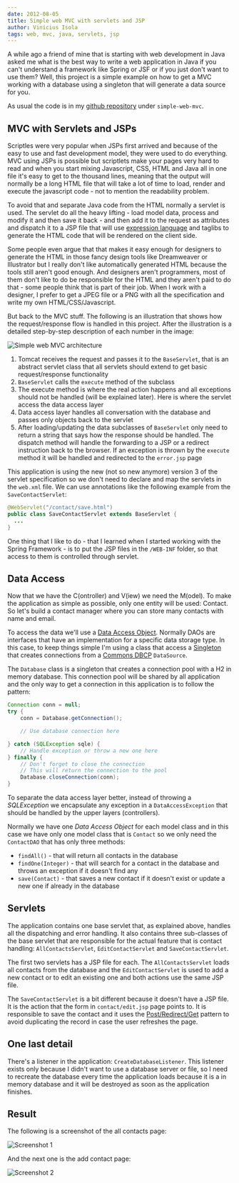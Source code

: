 ```yaml
---
date: 2012-08-05
title: Simple web MVC with servlets and JSP
author: Vinicius Isola
tags: web, mvc, java, servlets, jsp
---
```

A while ago a friend of mine that is starting with web development in Java asked me what is the best way to write a web application in Java if you can't understand a framework like Spring or JSF or if you just don't want to use them? Well, this project is a simple example on how to get a MVC working with a database using a singleton that will generate a data source for you.

As usual the code is in my [github repository](https://github.com/visola/) under `simple-web-mvc`.

<!-- more -->

## MVC with Servlets and JSPs

Scriptles were very popular when JSPs first arrived and because of the easy to use and fast development model, they were used to do everything. MVC using JSPs is possible but scriptlets make your pages very hard to read and when you start mixing Javascript, CSS, HTML and Java all in one file it's easy to get to the thousand lines, meaning that the output will normally be a long HTML file that will take a lot of time to load, render and execute the javascript code - not to mention the readability problem.

To avoid that and separate Java code from the HTML normally a servlet is used. The servlet do all the heavy lifting - load model data, process and modify it and then save it back - and then add it to the request as attributes and dispatch it to a JSP file that will use [expression language](http://docs.oracle.com/javaee/1.4/tutorial/doc/JSPIntro7.html) and taglibs to generate the HTML code that will be rendered on the client side.

Some people even argue that that makes it easy enough for designers to generate the HTML in those fancy design tools like Dreamweaver or Illustrator but I really don't like automatically generated HTML because the tools still aren't good enough. And designers aren't programmers, most of them don't like to do be responsible for the HTML and they aren't paid to do that - some people think that is part of their job. When I work with a designer, I prefer to get a JPEG file or a PNG with all the specification and write my own HTML/CSS/Javascript.

But back to the MVC stuff. The following is an illustration that shows how the request/response flow is handled in this project. After the illustration is a detailed step-by-step description of each number in the image:

![Simple web MVC architecture](/img/blog/simple-web-mvc-01.png)

1. Tomcat receives the request and passes it to the `BaseServlet`, that is an abstract servlet class that all servlets should extend to get basic request/response functionality
1. `BaseServlet` calls the `execute` method of the subclass
1. The execute method is where the real action happens and all exceptions should not be handled (will be explained later). Here is where the servlet access the data access layer
1. Data access layer handles all conversation with the database and passes only objects back to the servlet
1. After loading/updating the data subclasses of `BaseServlet` only need to return a string that says how the response should be handled. The dispatch method will handle the forwarding to a JSP or a redirect instruction back to the browser. If an exception is thrown by the `execute` method it will be handled and redirected to the `error.jsp` page

This application is using the new (not so new anymore) version 3 of the servlet specification so we don't need to declare and map the servlets in the `web.xml` file. We can use annotations like the following example from the `SaveContactServlet`:

```java
@WebServlet("/contact/save.html")
public class SaveContactServlet extends BaseServlet {
  ...
}
```

One thing that I like to do - that I learned when I started working with the Spring Framework - is to put the JSP files in the `/WEB-INF` folder, so that access to them is controlled through servlet.

## Data Access

Now that we have the C(ontroller) and V(iew) we need the M(odel). To make the application as simple as possible, only one entity will be used: Contact. So let's build a contact manager where you can store many contacts with name and email.

To access the data we'll use a [Data Access Object](http://en.wikipedia.org/wiki/Data_access_object). Normally DAOs are interfaces that have an implementation for a specific data storage type. In this case, to keep things simple I'm using a class that access a [Singleton](http://en.wikipedia.org/wiki/Singleton_pattern) that creates connections from a [Commons DBCP](http://commons.apache.org/dbcp/) `DataSource`.

The `Database` class is a singleton that creates a connection pool with a H2 in memory database. This connection pool will be shared by all application and the only way to get a connection in this application is to follow the pattern:

```java
Connection conn = null;
try {
	conn = Database.getConnection();

	// Use database connection here

} catch (SQLException sqle) {
	// Handle exception or throw a new one here
} finally {
	// Don't forget to close the connection
	// This will return the connection to the pool
	Database.closeConnection(conn);
}
```

To separate the data access layer better, instead of throwing a <em>SQLException</em> we encapsulate any exception in a `DataAccessException` that should be handled by the upper layers (controllers).

Normally we have one *Data Access Object* for each model class and in this case we have only one model class that is `Contact` so we only need the `ContactDAO` that has only three methods:

- `findAll()` - that will return all contacts in the database
- `findOne(Integer)` - that will search for a contact in the database and throws an exception if it doesn't find any
- `save(Contact)` - that saves a new contact if it doesn't exist or update a new one if already in the database

## Servlets

The application contains one base servlet that, as explained above, handles all the dispatching and error handling. It also contains three sub-classes of the base servlet that are responsible for the actual feature that is contact handling: `AllContactsServlet`, `EditContactServlet` and `SaveContactServlet`.

The first two servlets has a JSP file for each. The `AllContactsServlet` loads all contacts from the database and the `EditContactServlet` is used to add a new contact or to edit an existing one and both actions use the same JSP file.

The `SaveContactServlet` is a bit different because it doesn't have a JSP file. It is the action that the form in `contact/edit.jsp` page points to. It is responsible to save the contact and it uses the [Post/Redirect/Get](http://en.wikipedia.org/wiki/Post/Redirect/Get) pattern to avoid duplicating the record in case the user refreshes the page.

## One last detail

There's a listener in the application: `CreateDatabaseListener`. This listener exists only because I didn't want to use a database server or file, so I need to recreate the database every time the application loads because it is a in memory database and it will be destroyed as soon as the application finishes.

## Result

The following is a screenshot of the all contacts page:

![Screenshot 1](/img/blog/simple-web-mvc-all-contacts.png)

And the next one is the add contact page:

![Screenshot 2](/img/blog/simple-web-mvc-add-contact.png)
